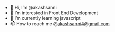 - 👋 Hi, I’m @akashsanni
- 👀 I’m interested in Front End Development
- 🌱 I’m currently learning javascript
- 📫 How to reach me @akashsanni4@gmail.com

<!---
akashsanni/akashsanni is a ✨ special ✨ repository because its `README.md` (this file) appears on your GitHub profile.
You can click the Preview link to take a look at your changes.
--->
